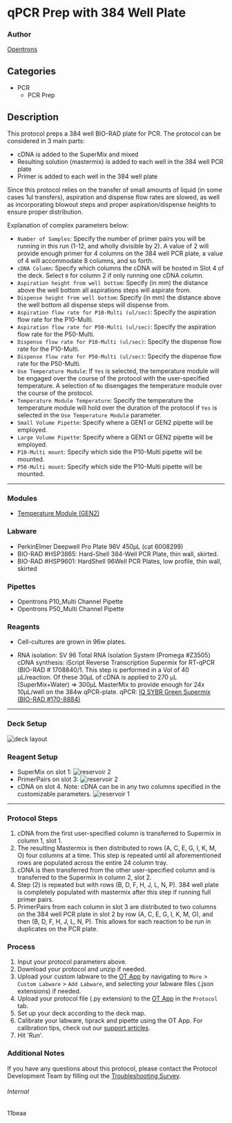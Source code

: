 # qPCR Prep with 384 Well Plate

### Author
[Opentrons](https://opentrons.com/)

## Categories
* PCR
	* PCR Prep

## Description
This protocol preps a 384 well BIO-RAD plate for PCR. The protocol can be considered in 3 main parts:

* cDNA is added to the SuperMix and mixed
* Resulting solution (mastermix) is added to each well in the 384 well PCR plate
* Primer is added to each well in the 384 well plate

Since this protocol relies on the transfer of small amounts of liquid (in some cases 1ul transfers), aspiration and dispense flow rates are slowed, as well as incorporating blowout steps and proper aspiration/dispense heights to ensure proper distribution.

Explanation of complex parameters below:

* `Number of Samples`: Specify the number of primer pairs you will be running in this run (1-12, and wholly divisible by 2). A value of 2 will provide enough primer for 4 columns on the 384 well PCR plate, a value of 4 will accommodate 8 columns, and so forth.
* `cDNA Column`: Specify which columns the cDNA will be hosted in Slot 4 of the deck. Select `0` for column 2 if only running one cDNA column.
* `Aspiration height from well bottom`: Specify (in mm) the distance above the well bottom all aspirations steps will aspirate from.
* `Dispense height from well bottom`: Specify (in mm) the distance above the well bottom all dispense steps will dispense from.
* `Aspiration flow rate for P10-Multi (ul/sec)`: Specify the aspiration flow rate for the P10-Multi.
* `Aspiration flow rate for P50-Multi (ul/sec)`: Specify the aspiration flow rate for the P50-Multi.
* `Dispense flow rate for P10-Multi (ul/sec)`: Specify the dispense flow rate for the P10-Multi.
* `Dispense flow rate for P50-Multi (ul/sec)`: Specify the dispense flow rate for the P50-Multi.
* `Use Temperature Module`: If `Yes` is selected, the temperature module will be engaged over the course of the protocol with the user-specified temperature. A selection of `No` disengages the temperature module over the course of the protocol.
* `Temperature Module Temperature`: Specify the temperature the temperature module will hold over the duration of the protocol if `Yes` is selected in the `Use Temperature Module` parameter.
* `Small Volume Pipette`: Specify where a GEN1 or GEN2 pipette will be employed.
* `Large Volume Pipette`: Specify where a GEN1 or GEN2 pipette will be employed.
* `P10-Multi mount`: Specify which side the P10-Multi pipette will be mounted.
* `P50-Multi mount`: Specify which side the P10-Multi pipette will be mounted.


---

### Modules
* [Temperature Module (GEN2)](https://shop.opentrons.com/collections/hardware-modules/products/tempdeck)


### Labware
* PerkinElmer Deepwell Pro Plate 96V 450µL (cat 6008299)
* BIO-RAD #HSP3865: Hard-Shell 384-Well PCR Plate, thin wall, skirted.
* BIO-RAD #HSP9601: HardShell 96Well PCR Plates, low profile, thin wall, skirted



### Pipettes
* Opentrons P10_Multi Channel Pipette
* Opentrons P50_Multi Channel Pipette


### Reagents
* Cell-cultures are grown in 96w plates.

* RNA isolation: SV 96 Total RNA Isolation System (Promega #Z3505)
cDNA synthesis: iScript Reverse Transcription Supermix for RT-qPCR (BIO-RAD # 1708840/1. This step is performed in a Vol of 40 µL/reaction. Of these 30µL of cDNA is applied to 270 µL (SuperMix+Water) => 300µL MasterMix to provide enough for 24x 10µL/well on the 384w qPCR-plate.
qPCR: [IQ SYBR Green Supermix (BIO-RAD #170-8884)](https://www.bio-rad.com/webroot/web/pdf/lsr/literature/10016680.pdf)

---

### Deck Setup
![deck layout](https://opentrons-protocol-library-website.s3.amazonaws.com/custom-README-images/11beaa/Screen+Shot+2021-05-12+at+2.33.53+PM.png)

### Reagent Setup
* SuperMix on slot 1:
![reservoir 2](https://opentrons-protocol-library-website.s3.amazonaws.com/custom-README-images/11beaa/Screen+Shot+2021-04-21+at+4.37.32+PM.png)
* PrimerPairs on slot 3:
![reservoir 2](https://opentrons-protocol-library-website.s3.amazonaws.com/custom-README-images/11beaa/Screen+Shot+2021-04-21+at+4.37.16+PM.png)
* cDNA on slot 4. Note: cDNA can be in any two columns specified in the customizable parameters.
![reservoir 1](https://opentrons-protocol-library-website.s3.amazonaws.com/custom-README-images/11beaa/Screen+Shot+2021-04-21+at+4.36.40+PM.png)


---

### Protocol Steps
1. cDNA from the first user-specified column is transferred to  Supermix in column 1, slot 1.
2. The resulting Mastermix is then distributed to rows (A, C, E, G, I, K, M, O) four columns at a time. This step is repeated until all aforementioned rows are populated across the entire 24 column tray.
3. cDNA is then transferred from the other user-specified column and is transferred to the Supermix in column 2, slot 2.
4. Step (2) is repeated but with rows (B, D, F, H, J, L, N, P). 384 well plate is completely populated with mastermix after this step if running full primer pairs.
5. PrimerPairs from each column in slot 3 are distributed to two columns on the 384 well PCR plate in slot 2 by row (A, C, E, G, I, K, M, O), and then (B, D, F, H, J, L, N, P). This allows for each reaction to be run in duplicates on the PCR plate.


### Process
1. Input your protocol parameters above.
2. Download your protocol and unzip if needed.
3. Upload your custom labware to the [OT App](https://opentrons.com/ot-app) by navigating to `More` > `Custom Labware` > `Add Labware`, and selecting your labware files (.json extensions) if needed.
4. Upload your protocol file (.py extension) to the [OT App](https://opentrons.com/ot-app) in the `Protocol` tab.
5. Set up your deck according to the deck map.
6. Calibrate your labware, tiprack and pipette using the OT App. For calibration tips, check out our [support articles](https://support.opentrons.com/en/collections/1559720-guide-for-getting-started-with-the-ot-2).
7. Hit 'Run'.

### Additional Notes
If you have any questions about this protocol, please contact the Protocol Development Team by filling out the [Troubleshooting Survey](https://protocol-troubleshooting.paperform.co/).

###### Internal
11beaa
